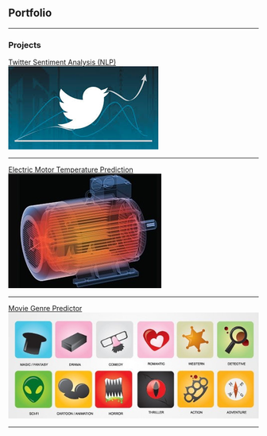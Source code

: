 ## Portfolio

---

###  Projects 

[Twitter Sentiment Analysis (NLP)](http://nikilstark.pythonanywhere.com/)
<br>
<img src="images/dummy_thumbnail.jpg?raw=true"/>

---
[Electric Motor Temperature Prediction](/sample_page)
<br>
<img src="images/motor.jpg?raw=true"/>

---
[Movie Genre Predictor](https://github.com/nikilstark/Movie-Genre-Predictor?files=1)
<br>
<img src="images/genre.jpg?raw=true"/>

---
